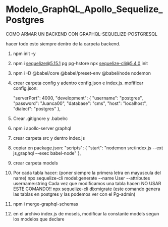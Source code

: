 # Modelo_GraphQL_Apollo_Sequelize_Postgres

COMO ARMAR UN BACKEND CON GRAPHQL-SEQUELIZE-POSTGRESQL

hacer todo esto siempre dentro de la carpeta backend.

1) npm init -y
2) npm i sequelize@5.15.1 pg pg-hstore
   npx sequelize-cli@5.4.0 init
3) npm i -D @babel/core @babel/preset-env @babel/node nodemon
4) crear carpeta config y adentro config.json e index.js.
   mofificar config.json:
   
   "serverPort": 4000,
   "development": {
    "username": "postgres",
    "password": "Juanca00",
    "database": "cms",
    "host": "localhost",
    "dialect": "postgres"
    }, 
5) Crear .gitignore y .babelrc
6) npm i apollo-server graphql
7) crear carpeta src y dentro index.js
8) copiar en package.json: 
   "scripts": {
    "start": "nodemon src/index.js --ext js,graphql --exec babel-node"
   },
9) crear carpeta models
10) Por cada tabla hacer: (poner siempre la primera letra en mayuscula del name)
    npx sequelize-cli model:generate --name User --attributes username:string 
    Cada vez que modificamos una tabla hacer:
    NO USAR ESTE COMANDO!! npx sequelize-cli db:migrate (este comando genera las tablas en postgres y las podemos ver con el Pg-admin)
11) npm i merge-graphql-schemas
12) en el archivo index.js de mosels, modificar la constante models segun los modelos que declare
